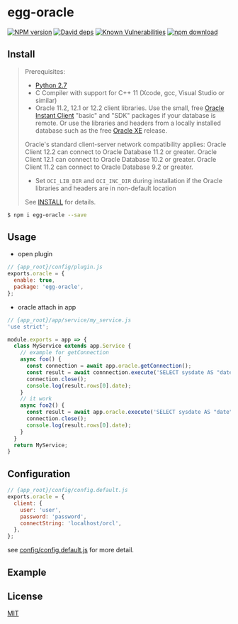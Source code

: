 # egg-oracle

[![NPM version][npm-image]][npm-url]
[![David deps][david-image]][david-url]
[![Known Vulnerabilities][snyk-image]][snyk-url]
[![npm download][download-image]][download-url]

[npm-image]: https://img.shields.io/npm/v/egg-oracle.svg?style=flat-square
[npm-url]: https://npmjs.org/package/egg-oracle
[david-image]: https://img.shields.io/david/cuyl/egg-oracle.svg?style=flat-square
[david-url]: https://david-dm.org/cuyl/egg-oracle
[snyk-image]: https://snyk.io/test/npm/egg-oracle/badge.svg?style=flat-square
[snyk-url]: https://snyk.io/test/npm/egg-oracle
[download-image]: https://img.shields.io/npm/dm/egg-oracle.svg?style=flat-square
[download-url]: https://npmjs.org/package/egg-oracle

## Install

> Prerequisites:
>
> - [Python 2.7](https://www.python.org/downloads/)
> - C Compiler with support for C++ 11 (Xcode, gcc, Visual Studio or similar)
> - Oracle 11.2, 12.1 or 12.2 client libraries.  Use the small, free [Oracle Instant Client](http://www.oracle.com/technetwork/database/features/instant-client/index-100365.html) "basic" and "SDK" packages if your database is remote.  Or use the libraries and headers from a locally installed database such as the free [Oracle XE](http://www.oracle.com/technetwork/database/database-technologies/express-edition/overview/index.html) release.
>
> Oracle's standard client-server network compatibility applies: Oracle Client 12.2 can connect to Oracle Database 11.2 or greater. Oracle Client 12.1 can connect to Oracle Database 10.2 or greater. Oracle Client 11.2 can connect to Oracle Database 9.2 or greater.
> - Set `OCI_LIB_DIR` and `OCI_INC_DIR` during installation if the Oracle libraries and headers are in  non-default location
>
> See [INSTALL](https://github.com/oracle/node-oracledb/tree/master/INSTALL.md) for details.


```bash
$ npm i egg-oracle --save
```

## Usage

* open plugin

```js
// {app_root}/config/plugin.js
exports.oracle = {
  enable: true,
  package: 'egg-oracle',
};
```
* oracle attach in app

```js
// {app_root}/app/service/my_service.js
'use strict';

module.exports = app => {
  class MyService extends app.Service {
    // example for getConnection
    async foo() {
      const connection = await app.oracle.getConnection();
      const result = await connnection.execute('SELECT sysdate AS "date" FROM dual');
      connection.close();
      console.log(result.rows[0].date);
    }
    // it work
    async foo2() {
      const result = await app.oracle.execute('SELECT sysdate AS "date" FROM dual');
      connection.close();
      console.log(result.rows[0].date);
    }
  }
  return MyService;
}
```
## Configuration

```js
// {app_root}/config/config.default.js
exports.oracle = {
  client: {
    user: 'user',
    password: 'password',
    connectString: 'localhost/orcl',
  },
};
```

see [config/config.default.js](config/config.default.js) for more detail.

## Example

<!-- example here -->

## License

[MIT](LICENSE)
